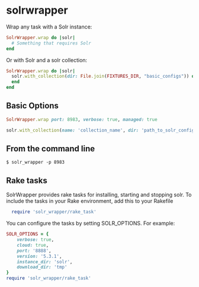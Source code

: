 # solrwrapper

Wrap any task with a Solr instance:

```ruby
SolrWrapper.wrap do |solr|
  # Something that requires Solr
end
```

Or with Solr and a solr collection:

```ruby
SolrWrapper.wrap do |solr|
  solr.with_collection(dir: File.join(FIXTURES_DIR, "basic_configs")) do |collection_name|
  end
end
```

## Basic Options

```ruby
SolrWrapper.wrap port: 8983, verbose: true, managed: true 
```

```ruby
solr.with_collection(name: 'collection_name', dir: 'path_to_solr_configs')
```

## From the command line

```console
$ solr_wrapper -p 8983
```

## Rake tasks

SolrWrapper provides rake tasks for installing, starting and stopping solr.  To include the tasks in your Rake environment, add this to your Rakefile

```ruby
  require 'solr_wrapper/rake_task'
```

You can configure the tasks by setting SOLR_OPTIONS.  For example:

```ruby
SOLR_OPTIONS = {
    verbose: true,
    cloud: true,
    port: '8888',
    version: '5.3.1',
    instance_dir: 'solr',
    download_dir: 'tmp'
}
require 'solr_wrapper/rake_task'
```
